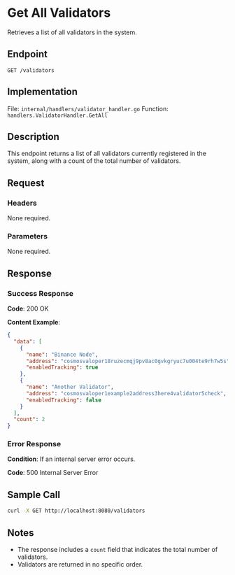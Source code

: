 # Get All Validators

Retrieves a list of all validators in the system.

## Endpoint

```
GET /validators
```

## Implementation

File: `internal/handlers/validator_handler.go`
Function: `handlers.ValidatorHandler.GetAll`

## Description

This endpoint returns a list of all validators currently registered in the system, along with a count of the total number of validators.

## Request

### Headers

None required.

### Parameters

None required.

## Response

### Success Response

**Code**: 200 OK

**Content Example**:
```json
{
  "data": [
    {
      "name": "Binance Node",
      "address": "cosmosvaloper18ruzecmqj9pv8ac0gvkgryuc7u004te9rh7w5s",
      "enabledTracking": true
    },
    {
      "name": "Another Validator",
      "address": "cosmosvaloper1example2address3here4validator5check",
      "enabledTracking": false
    }
  ],
  "count": 2
}
```

### Error Response

**Condition**: If an internal server error occurs.

**Code**: 500 Internal Server Error

## Sample Call

```bash
curl -X GET http://localhost:8080/validators
```

## Notes

- The response includes a `count` field that indicates the total number of validators.
- Validators are returned in no specific order. 